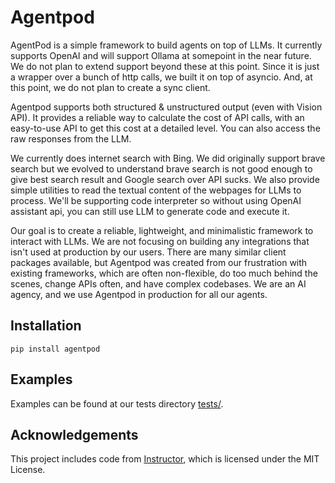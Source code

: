 # Agentpod

AgentPod is a simple framework to build agents on top of LLMs. It currently supports OpenAI and will support Ollama at somepoint in the near future. We do not plan to extend support beyond these at this point. Since it is just a wrapper over a bunch of http calls, we built it on top of asyncio. And, at this point, we do not plan to create a sync client.

Agentpod supports both structured & unstructured output (even with Vision API). It provides a reliable way to calculate the cost of API calls, with an easy-to-use API to get this cost at a detailed level. You can also access the raw responses from the LLM.

We currently does internet search with Bing. We did originally support brave search but we evolved to understand brave search is not good enough to give best search result and Google search over API sucks. We also provide simple utilities to read the textual content of the webpages for LLMs to process. We'll be supporting code interpreter so without using OpenAI assistant api, you can still use LLM to generate code and execute it.

Our goal is to create a reliable, lightweight, and minimalistic framework to interact with LLMs. We are not focusing on building any integrations that isn't used at production by our users. There are many similar client packages available, but Agentpod was created from our frustration with existing frameworks, which are often non-flexible, do too much behind the scenes, change APIs often, and have complex codebases. We are an AI agency, and we use Agentpod in production for all our agents.

## Installation

```
pip install agentpod
```

## Examples

Examples can be found at our tests directory [tests/](tests/).

## Acknowledgements

This project includes code from [Instructor](https://github.com/jxnl/instructor), which is licensed under the MIT License.
